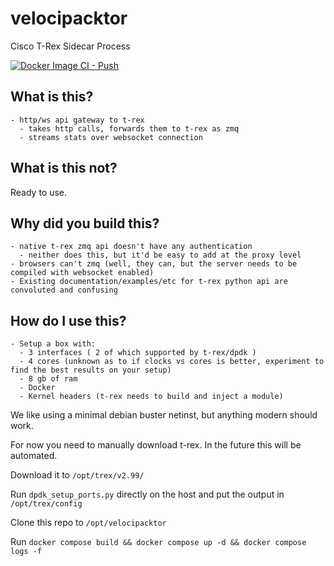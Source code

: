# velocipacktor

Cisco T-Rex Sidecar Process

[![Docker Image CI - Push](https://github.com/velocipacktor/velocipacktor/actions/workflows/docker-image-push-autobuild.yml/badge.svg?branch=main)](https://github.com/velocipacktor/velocipacktor/actions/workflows/docker-image-push-autobuild.yml)

## What is this?

```none
- http/ws api gateway to t-rex
  - takes http calls, forwards them to t-rex as zmq
  - streams stats over websocket connection
```

## What is this not?

Ready to use.

## Why did you build this?

```none
- native t-rex zmq api doesn't have any authentication
  - neither does this, but it'd be easy to add at the proxy level
- browsers can't zmq (well, they can, but the server needs to be compiled with websocket enabled)
- Existing documentation/examples/etc for t-rex python api are convoluted and confusing
```

## How do I use this?

```none
- Setup a box with:
  - 3 interfaces ( 2 of which supported by t-rex/dpdk )
  - 4 cores (unknown as to if clocks vs cores is better, experiment to find the best results on your setup)
  - 8 gb of ram
  - Docker
  - Kernel headers (t-rex needs to build and inject a module)
```

We like using a minimal debian buster netinst, but anything modern should work.

For now you need to manually download t-rex. In the future this will be automated.

Download it to `/opt/trex/v2.99/`

Run `dpdk_setup_ports.py` directly on the host and put the output in `/opt/trex/config`

Clone this repo to `/opt/velocipacktor`

Run `docker compose build && docker compose up -d && docker compose logs -f`
